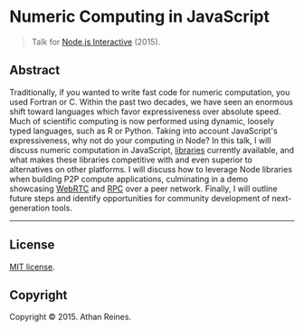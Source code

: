 Numeric Computing in JavaScript
===
> Talk for [Node.js Interactive][nodejs-interactive] (2015).


## Abstract

Traditionally, if you wanted to write fast code for numeric computation, you used Fortran or C. Within the past two decades, we have seen an enormous shift toward languages which favor expressiveness over absolute speed. Much of scientific computing is now performed using dynamic, loosely typed languages, such as R or Python. Taking into account JavaScript's expressiveness, why not do your computing in Node? In this talk, I will discuss numeric computation in JavaScript, [libraries][compute-io] currently available, and what makes these libraries competitive with and even superior to alternatives on other platforms. I will discuss how to leverage Node libraries when building P2P compute applications, culminating in a demo showcasing [WebRTC][webrtc] and [RPC][rpc] over a peer network. Finally, I will outline future steps and identify opportunities for community development of next-generation tools.



---
## License

[MIT license](http://opensource.org/licenses/MIT).


## Copyright

Copyright &copy; 2015. Athan Reines.


[nodejs-interactive]: http://events.linuxfoundation.org/events/node-interactive
[webrtc]: http://www.webrtc.org/
[rpc]: https://en.wikipedia.org/wiki/Remote_procedure_call
[compute-io]: http://compute-io.com
